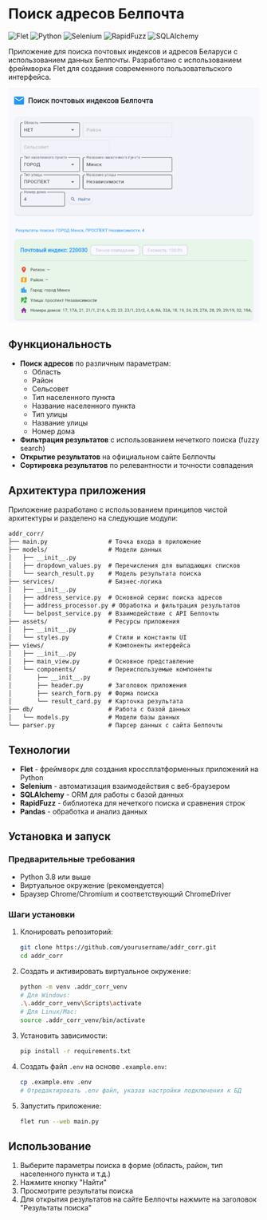 # Поиск адресов Белпочта

![Flet](https://img.shields.io/badge/Flet-0.28.3-blue)
![Python](https://img.shields.io/badge/Python-3.8+-green)
![Selenium](https://img.shields.io/badge/Selenium-4.35.0-orange)
![RapidFuzz](https://img.shields.io/badge/RapidFuzz-3.14.1-yellow)
![SQLAlchemy](https://img.shields.io/badge/SQLAlchemy-2.0.43-red)

Приложение для поиска почтовых индексов и адресов Беларуси с использованием данных Белпочты. Разработано с использованием фреймворка Flet для создания современного пользовательского интерфейса.

<p align="center">
  <img src="assets/screenshot.png" alt="Скриншот приложения" width="800">
</p>

## Функциональность

- **Поиск адресов** по различным параметрам:
  - Область
  - Район
  - Сельсовет
  - Тип населенного пункта
  - Название населенного пункта
  - Тип улицы
  - Название улицы
  - Номер дома
- **Фильтрация результатов** с использованием нечеткого поиска (fuzzy search)
- **Открытие результатов** на официальном сайте Белпочты
- **Сортировка результатов** по релевантности и точности совпадения



## Архитектура приложения

Приложение разработано с использованием принципов чистой архитектуры и разделено на следующие модули:

```
addr_corr/
├── main.py                 # Точка входа в приложение
├── models/                 # Модели данных
│   ├── __init__.py
│   ├── dropdown_values.py  # Перечисления для выпадающих списков
│   └── search_result.py    # Модель результата поиска
├── services/               # Бизнес-логика
│   ├── __init__.py
│   ├── address_service.py  # Основной сервис поиска адресов
│   ├── address_processor.py # Обработка и фильтрация результатов
│   └── belpost_service.py  # Взаимодействие с API Белпочты
├── assets/                 # Ресурсы приложения
│   ├── __init__.py
│   └── styles.py           # Стили и константы UI
├── views/                  # Компоненты интерфейса
│   ├── __init__.py
│   ├── main_view.py        # Основное представление
│   └── components/         # Переиспользуемые компоненты
│       ├── __init__.py
│       ├── header.py       # Заголовок приложения
│       ├── search_form.py  # Форма поиска
│       └── result_card.py  # Карточка результата
├── db/                     # Работа с базой данных
│   └── models.py           # Модели базы данных
└── parser.py               # Парсер данных с сайта Белпочты
```

## Технологии

- **Flet** - фреймворк для создания кроссплатформенных приложений на Python
- **Selenium** - автоматизация взаимодействия с веб-браузером
- **SQLAlchemy** - ORM для работы с базой данных
- **RapidFuzz** - библиотека для нечеткого поиска и сравнения строк
- **Pandas** - обработка и анализ данных

## Установка и запуск

### Предварительные требования

- Python 3.8 или выше
- Виртуальное окружение (рекомендуется)
- Браузер Chrome/Chromium и соответствующий ChromeDriver

### Шаги установки

1. Клонировать репозиторий:
   ```bash
   git clone https://github.com/yourusername/addr_corr.git
   cd addr_corr
   ```

2. Создать и активировать виртуальное окружение:
   ```bash
   python -m venv .addr_corr_venv
   # Для Windows:
   .\.addr_corr_venv\Scripts\activate
   # Для Linux/Mac:
   source .addr_corr_venv/bin/activate
   ```

3. Установить зависимости:
   ```bash
   pip install -r requirements.txt
   ```

4. Создать файл `.env` на основе `.example.env`:
   ```bash
   cp .example.env .env
   # Отредактировать .env файл, указав настройки подключения к БД
   ```

5. Запустить приложение:
   ```bash
   flet run --web main.py
   ```

## Использование

1. Выберите параметры поиска в форме (область, район, тип населенного пункта и т.д.)
2. Нажмите кнопку "Найти"
3. Просмотрите результаты поиска
4. Для открытия результатов на сайте Белпочты нажмите на заголовок "Результаты поиска"
